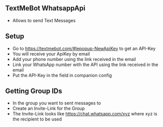 ## TextMeBot WhatsappApi

- Allows to send Text Messages


## Setup

- Go to https://textmebot.com/#lepopup-NewApiKey to get an API-Key
- You will receive your ApiKey by email
- Add your phone number using the link received in the email
- Link your WhatsApp number with the API using the link received in the email
- Put the API-Key in the field in companion config

## Getting Group IDs
- In the group you want to sent messages to
- Create an Invite-Link for the Group
- The Invite-Link looks like https://chat.whatsapp.com/xyz where xyz is the recipient to be used